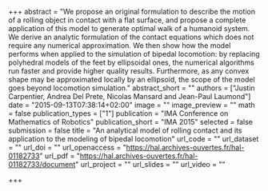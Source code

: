+++
abstract = "We propose an original formulation to describe the motion of a rolling object in contact with a flat surface, and propose a complete application of this model to generate optimal walk of a humanoid system. We derive an analytic formulation of the contact equations which does not require any numerical approximation. We then show how the model performs when applied to the simulation of bipedal locomotion: by replacing polyhedral models of the feet by ellipsoidal ones, the numerical algorithms run faster and provide higher quality results. Furthermore, as any convex shape may be approximated locally by an ellipsoid, the scope of the model goes beyond locomotion simulation."
abstract_short = ""
authors = ["Justin Carpentier, Andrea Del Prete, Nicolas Mansard and Jean-Paul Laumond"]
date = "2015-09-13T07:38:14+02:00"
image = ""
image_preview = ""
math = false
publication_types = ["1"]
publication = "IMA Conference on Mathematics of Robotics"
publication_short = "IMA 2015"
selected = false
submission = false
title = "An analytical model of rolling contact and its application to the modeling of bipedal locomotion"
url_code = ""
url_dataset = ""
url_doi = ""
url_openaccess = "https://hal.archives-ouvertes.fr/hal-01182733"
url_pdf = "https://hal.archives-ouvertes.fr/hal-01182733/document"
url_project = ""
url_slides = ""
url_video = ""

+++

